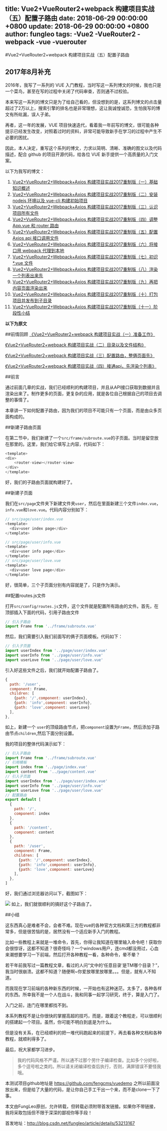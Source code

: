 title: Vue2+VueRouter2+webpack 构建项目实战（五）配置子路由
date: 2018-06-29 00:00:00 +0800
update: 2018-06-29 00:00:00 +0800
author: fungleo
tags:
    -Vue2
    -VueRouter2
    -webpack
    -vue
    -vuerouter
---

#Vue2+VueRouter2+webpack 构建项目实战（五）配置子路由

## 2017年8月补充

2016年，我写了一系列的 VUE 入门教程，当时写这一系列博文的时候，我也只是一个菜鸟，甚至在写的过程中关闭了代码审查，否则通不过校验。

本来写这一系列的博文只是为了给自己看的，但没想到的是，这系列博文的点击量超过了2万以上，搜索引擎的排名也是非常理想，这让我诚惶诚恐，生怕我写的博文有所纰漏，误人子弟。

再者，这一年的发展，VUE 项目快速迭代，看着我一年前写的博文，很可能各种提示已经发生改变，对照着过时的资料，非常可能导致新手在学习的过程中产生不必要的困扰。

因此，本人决定，重写这个系列的博文，力求以简明、清晰、准确的图文以及代码描述，配合 github 的项目开源代码，给各位 VUE 新手提供一个高质量的入门文案。

以下为我写的博文：

1. [Vue2+VueRouter2+Webpack+Axios 构建项目实战2017重制版（一）基础知识概述](http://blog.csdn.net/fungleo/article/details/77575077)
2. [Vue2+VueRouter2+Webpack+Axios 构建项目实战2017重制版（二）安装 nodejs 环境以及 vue-cli 构建初始项目](http://blog.csdn.net/fungleo/article/details/77584701)
3. [Vue2+VueRouter2+Webpack+Axios 构建项目实战2017重制版（三）认识项目所有文件](http://blog.csdn.net/fungleo/article/details/77585205)
4. [Vue2+VueRouter2+Webpack+Axios 构建项目实战2017重制版（四）调整 App.vue 和 router 路由](http://blog.csdn.net/fungleo/article/details/77600798)
5. [Vue2+VueRouter2+Webpack+Axios 构建项目实战2017重制版（五）配置 Axios api 接口调用文件](http://blog.csdn.net/fungleo/article/details/77601270)
6. [Vue2+VueRouter2+Webpack+Axios 构建项目实战2017重制版（六）将接口用 webpack 代理到本地](http://blog.csdn.net/fungleo/article/details/77601761)
7. [Vue2+VueRouter2+Webpack+Axios 构建项目实战2017重制版（七）初识 *.vue 文件](http://blog.csdn.net/fungleo/article/details/77602914)
8. [Vue2+VueRouter2+Webpack+Axios 构建项目实战2017重制版（八）渲染一个列表出来先](http://blog.csdn.net/fungleo/article/details/77603537)
9. [Vue2+VueRouter2+Webpack+Axios 构建项目实战2017重制版（九）再把内容页面渲染出来](http://blog.csdn.net/fungleo/article/details/77604490)
10. [Vue2+VueRouter2+Webpack+Axios 构建项目实战2017重制版（十）打包项目并发布到子目录](http://blog.csdn.net/fungleo/article/details/77606216)
11. [Vue2+VueRouter2+Webpack+Axios 构建项目实战2017重制版（十一）阶段性小结](http://blog.csdn.net/fungleo/article/details/77606321)

**以下为原文**



##前情回顾
[《Vue2+VueRouter2+webpack 构建项目实战（一）准备工作》](http://blog.csdn.net/fungleo/article/details/53171052)

[《Vue2+VueRouter2+webpack 构建项目实战（二）目录以及文件结构》](http://blog.csdn.net/fungleo/article/details/53171614)

[《Vue2+VueRouter2+webpack 构建项目实战（三）配置路由，整俩页面先》](http://blog.csdn.net/FungLeo/article/details/53199436)

[《Vue2+VueRouter2+webpack 构建项目实战（四）接通api，先渲染个列表》](http://blog.csdn.net/fungleo/article/details/53202276)

##前言

通过前面几章的实战，我们已经顺利的构建项目，并且从API接口获取到数据并且渲染出来了。制作更多的页面，更复杂的应用，就是各位自己根据自己的项目去调整的事情了。

本章讲一下如何配置子路由，因为我们的项目不可能只有一个页面，而是由众多页面构成的。

##新建子路由页面

在第二节中，我们新建了一个`src/frame/subroute.vue`的子页面。当时是留空放在那里的。这里，我们给它填写上内容，代码如下：

```js
<template>
<div>
    <router-view></router-view>
</div>
</template>
```
好，我们的子路由页面就构建好了。

##新建子页面

我们在`src/page`文件夹下新建文件夹`user`，然后在里面新建三个文件`index.vue`，`info.vue`和`love.vue`。代码内容分别如下：

```js
// src/page/user/index.vue
<template>
  <div>user index page</div>
</template>

// src/page/user/info.vue
<template>
  <div>user info page</div>
</template>
// src/page/user/love.vue
<template>
  <div>user love page</div>
</template>
```

好，很简单，三个子页面分别有内容就是了，只是作为演示。

##配置routes.js文件

打开`src/config/routes.js`文件，这个文件就是配置所有路由的文件。首先，在顶部插入下面的代码，引用子路由文件
```js
// 引入子路由
import Frame from '../frame/subroute.vue'
```

然后，我们需要引入我们前面写的俩子页面模板。代码如下：

```js
// 引入子页面
import userIndex from '../page/user/index.vue'
import userInfo from '../page/user/info.vue'
import userLove from '../page/user/love.vue'
```

引入好这些文件之后，我们就开始配置子路由了。

```js
{
  path: '/user',
  component: Frame,
  children: [
    {path: '/',component: userIndex},
    {path: 'info',component: userInfo},
    {path: 'love',component: userLove}
  ],
},
```

如上，新建一个 `user`的顶级路由节点，把`component`设置为`Frame`，然后添加子路由节点`children`,然后下面分别设置。

我的项目的整体代码演示如下：

```js
// 引入子路由
import Frame from '../frame/subroute.vue'
// 引用模板
import index from '../page/index.vue'
import content from '../page/content.vue'
// 引入子页面
import userIndex from '../page/user/index.vue'
import userInfo from '../page/user/info.vue'
import userLove from '../page/user/love.vue'
// 配置路由
export default [
  {
    path: '/',
    component: index
  },
  {
    path: '/content',
    component: content
  },
  {
    path: '/user',
    component: Frame,
    children: [
      {path: '/',component: userIndex},
      {path: 'info',component: userInfo},
      {path: 'love',component: userLove}
    ],
  },
]

```

好，我们通过浏览器访问以下，截图如下：

![](https://raw.githubusercontent.com/fengcms/articles/master/image/b1/64bcfb2297823b4dff9f722f271952.jpg)
如上，我们就很顺利的搞好这个子路由了。

##小结

这东西真心是难者不会，会者不难。现在vue的各种官方文档和第三方的教程都非常多，但是很苦恼的是，居然没有一个适应新手入门的教程。

比如一些教程上来就是一堆命令，首先，你得让我知道在哪里输入命令吧！获取你会很惊讶，这都不知道？很奇怪吗？一个windows用户，连cmd都没用过，心血来潮想要学习一下前端，然后打开各种教程一看，各种命令，晕不晕？

若干年前我写过一篇教程文章，看过的人问“文中的‘任意目录’是TM哪个目录？”，我当时很崩溃。这都不知道？随便啊~你爱放哪里放哪里。。。但是，就有人不知道。

而我现在学习前端的各种新东西的时候，一开始也有这种迷茫。太多了，各种各样的东西。所幸我不是一个人在战斗，我和同事一起学习研究，终于，算是入门了。

入门之前，连门在哪里都找不到。

本系列教程不是让你很快的掌握高超的技巧，而是，跟着这个教程走，可以很顺利的搭建起一个项目。虽然，你可能不明白到底是为什么。

但是没有关系，在已经顺利的把一堆代码跑起来的前提下，再去看各种文档和各种教程，就顺利得多了。

最后，祝大家都学习进步。

>我的代码风格不严谨。所以通不过那个劳什子编译检查。比如多个分好啦，多个逗号啦之类的。所以请关闭编译检查后执行，否则，满屏错误不要怪我哦。

本测试项目github地址是 https://github.com/fengcms/vuedemo 之所以前面没放出来，但是给了大量的代码，是让你自己手工干出一个来，而不是clone一下了事。

本文由FungLeo原创，允许转载，但转载必须附带首发链接。如果你不带链接，我将采取包括但不限于深深的鄙视你等手段！

首发地址：http://blog.csdn.net/fungleo/article/details/53213167
